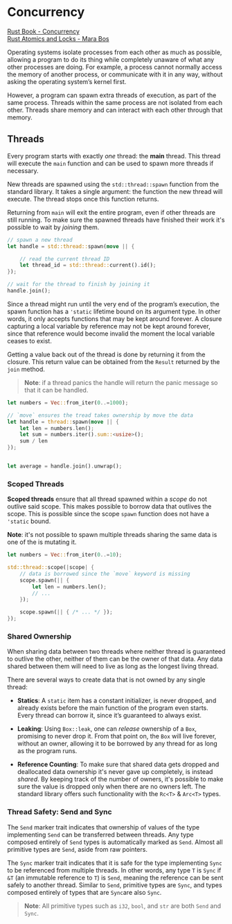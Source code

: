 # Concurrency

[Rust Book - Concurrency](https://doc.rust-lang.org/book/ch16-00-concurrency.html "Rust Book - Fearless Concurrency")  
[Rust Atomics and Locks - Mara Bos](https://marabos.nl/atomics/ "Rust Atomics and Locks - Low-Level Concurrency in Practice")

Operating systems isolate processes from each other as much as possible, allowing a program to do its thing while completely unaware of what any other processes are doing. For example, a process cannot normally access the memory of another process, or communicate with it in any way, without asking the operating system’s kernel first.

However, a program can spawn extra threads of execution, as part of the same process. Threads within the same process are not isolated from each other. Threads share memory and can interact with each other through that memory.

## Threads

Every program starts with exactly _one_ thread: the **main** thread. This thread will execute the `main` function and can be used to spawn more threads if necessary.

New threads are spawned using the `std::thread::spawn` function from the standard library. It takes a single argument: the function the new thread will execute. The thread stops once this function returns.

Returning from `main` will exit the entire program, even if other threads are still running. To make sure the spawned threads have finished their work it's possible to wait by _joining_ them.

```rs
// spawn a new thread
let handle = std::thread::spawn(move || {

    // read the current thread ID
    let thread_id = std::thread::current().id();
});

// wait for the thread to finish by joining it
handle.join();
```

Since a thread might run until the very end of the program’s execution, the spawn function has a `'static` lifetime bound on its argument type. In other words, it only accepts functions that may be kept around forever. A closure capturing a local variable by reference may not be kept around forever, since that reference would become invalid the moment the local variable ceases to exist.

Getting a value back out of the thread is done by returning it from the closure. This return value can be obtained from the `Result` returned by the `join` method.

> **Note**: if a thread panics the handle will return the panic message so that it can be handled.

```rs
let numbers = Vec::from_iter(0..=1000);

// `move` ensures the tread takes ownership by move the data
let handle = thread::spawn(move || {
    let len = numbers.len();
    let sum = numbers.iter().sum::<usize>();
    sum / len
});


let average = handle.join().unwrap();
```

### Scoped Threads

**Scoped threads** ensure that all thread spawned within a _scope_ do not outlive said scope. This makes possible to borrow data that outlives the scope. This is possible since the scope `spawn` function does not have a `'static` bound.

**Note**: it's not possible to spawn multiple threads sharing the same data is one of the is mutating it.

```rs
let numbers = Vec::from_iter(0..=10);

std::thread::scope(|scope| {
    // data is borrowed since the `move` keyword is missing
    scope.spawn(|| { 
        let len = numbers.len(); 
        // ...
    });

    scope.spawn(|| { /* ... */ });
});
```

### Shared Ownership

When sharing data between two threads where neither thread is guaranteed to outlive the other, neither of them can be the owner of that data. Any data shared between them will need to live as long as the longest living thread.

There are several ways to create data that is not owned by any single thread:

- **Statics**: A `static` item has a constant initializer, is never dropped, and already exists before the main function of the program even starts. Every thread can borrow it, since it’s guaranteed to always exist.

- **Leaking**: Using `Box::leak`, one can _release_ ownership of a `Box`, promising to never drop it. From that point on, the `Box` will live forever, without an owner, allowing it to be borrowed by any thread for as long as the program runs.

- **Reference Counting**: To make sure that shared data gets dropped and deallocated data ownership it's never gave up completely, is instead _shared_. By keeping track of the number of owners, it's possible to make sure the value is dropped only when there are no owners left. The standard library offers such functionality with the `Rc<T>` & `Arc<T>` types.

### Thread Safety: Send and Sync

The `Send` marker trait indicates that ownership of values of the type implementing `Send` can be transferred between threads. Any type composed entirely of `Send` types is automatically marked as `Send`.  Almost all primitive types are `Send`, aside from raw pointers.

The `Sync` marker trait indicates that it is safe for the type implementing `Sync` to be referenced from multiple threads. In other words, any type `T` is `Sync` if `&T` (an immutable reference to `T`) is `Send`, meaning the reference can be sent safely to another thread. Similar to `Send`, primitive types are `Sync`, and types composed entirely of types that are `Sync`are also `Sync`.

> **Note**: All primitive types such as `i32`, `bool`, and `str` are both `Send` and `Sync`.
